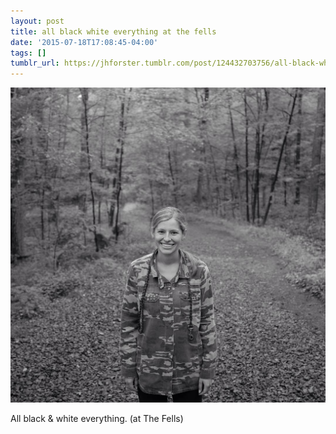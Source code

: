 ```yaml
---
layout: post
title: all black white everything at the fells
date: '2015-07-18T17:08:45-04:00'
tags: []
tumblr_url: https://jhforster.tumblr.com/post/124432703756/all-black-white-everything-at-the-fells
---
```

 ![](/tumblr_files/tumblr_nrpc2lX70Q1uxadqoo1_1280.jpg)  

All black & white everything. (at The Fells)

